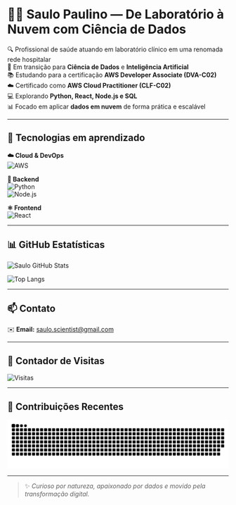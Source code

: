 # 👨‍🔬 Saulo Paulino — De Laboratório à Nuvem com Ciência de Dados

🔍 Profissional de saúde atuando em laboratório clínico em uma renomada rede hospitalar  
🚀 Em transição para **Ciência de Dados** e **Inteligência Artificial**  
📚 Estudando para a certificação **AWS Developer Associate (DVA-C02)**  
☁️ Certificado como **AWS Cloud Practitioner (CLF-C02)**  
💻 Explorando **Python, React, Node.js e SQL**  
📊 Focado em aplicar **dados em nuvem** de forma prática e escalável

---

## 🚀 Tecnologias em aprendizado

**☁️ Cloud & DevOps**  
![AWS](https://img.shields.io/badge/AWS-20232A?style=for-the-badge&logo=amazonaws&logoColor=FF9900)

**🐍 Backend**  
![Python](https://img.shields.io/badge/Python-20232A?style=for-the-badge&logo=python&logoColor=3776AB)  
![Node.js](https://img.shields.io/badge/Node.js-20232A?style=for-the-badge&logo=node.js&logoColor=339933)

**⚛️ Frontend**  
![React](https://img.shields.io/badge/React-20232A?style=for-the-badge&logo=react&logoColor=61DAFB)

---

## 📊 GitHub Estatísticas

![Saulo GitHub Stats](https://github-readme-stats.vercel.app/api?username=saulopaulino&show_icons=true&theme=dark&bg_color=20232A&title_color=61DAFB&icon_color=FF9900)

![Top Langs](https://github-readme-stats.vercel.app/api/top-langs/?username=saulopaulino&layout=compact&theme=dark&bg_color=20232A&title_color=61DAFB)

---

## 📫 Contato

✉️ **Email:** saulo.scientist@gmail.com  

---

## 👀 Contador de Visitas

![Visitas](https://komarev.com/ghpvc/?username=saulopaulino&color=grey&style=for-the-badge)

---

## 🐍 Contribuições Recentes

![Snake animation](https://github.com/saulopaulino/saulopaulino/blob/main/dist/github-contribution-grid-snake.svg)

---

> ✨ *Curioso por natureza, apaixonado por dados e movido pela transformação digital.*

